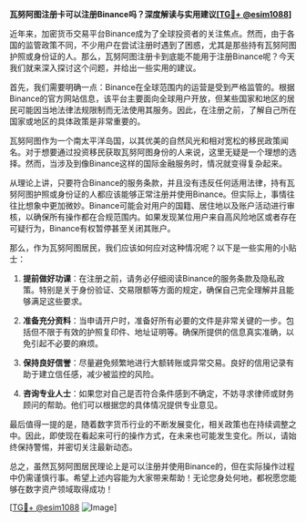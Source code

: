 **瓦努阿图注册卡可以注册Binance吗？深度解读与实用建议[[TG💪+ @esim1088](https://t.me/s/esim1088)]**

近年来，加密货币交易平台Binance成为了全球投资者的关注焦点。然而，由于各国的监管政策不同，不少用户在尝试注册时遇到了困惑，尤其是那些持有瓦努阿图护照或身份证的人。那么，瓦努阿图注册卡到底能不能用于注册Binance呢？今天我们就来深入探讨这个问题，并给出一些实用的建议。

首先，我们需要明确一点：Binance在全球范围内的运营是受到严格监管的。根据Binance的官方网站信息，该平台主要面向全球用户开放，但某些国家和地区的居民可能因当地法律法规限制而无法使用其服务。因此，在注册之前，了解自己所在国家或地区的具体政策是非常重要的。

瓦努阿图作为一个南太平洋岛国，以其优美的自然风光和相对宽松的移民政策闻名。对于想要通过投资移民获取瓦努阿图身份的人来说，这里无疑是一个理想的选择。然而，当涉及到像Binance这样的国际金融服务时，情况就变得复杂起来。

从理论上讲，只要符合Binance的服务条款，并且没有违反任何适用法律，持有瓦努阿图护照或身份证的人都应该能够正常注册并使用Binance。但实际上，事情往往比想象中更加微妙。Binance可能会对用户的国籍、居住地以及账户活动进行审核，以确保所有操作都在合规范围内。如果发现某位用户来自高风险地区或者存在可疑行为，Binance有权暂停甚至关闭其账户。

那么，作为瓦努阿图居民，我们应该如何应对这种情况呢？以下是一些实用的小贴士：

1. **提前做好功课**：在注册之前，请务必仔细阅读Binance的服务条款及隐私政策。特别是关于身份验证、交易限额等方面的规定，确保自己完全理解并且能够满足这些要求。

2. **准备充分资料**：当申请开户时，准备好所有必要的文件是非常关键的一步。包括但不限于有效的护照复印件、地址证明等。确保所提供的信息真实准确，以免引起不必要的麻烦。

3. **保持良好信誉**：尽量避免频繁地进行大额转账或异常交易。良好的信用记录有助于建立信任感，减少被监控的风险。

4. **咨询专业人士**：如果您对自己是否符合条件感到不确定，不妨寻求律师或财务顾问的帮助。他们可以根据您的具体情况提供专业意见。

最后值得一提的是，随着数字货币行业的不断发展变化，相关政策也在持续调整之中。因此，即使现在看起来可行的操作方式，在未来也可能发生变化。所以，请始终保持警惕，并密切关注最新动态。

总之，虽然瓦努阿图居民理论上是可以注册并使用Binance的，但在实际操作过程中仍需谨慎行事。希望上述内容能为大家带来帮助！无论您身处何地，都祝愿您能够在数字资产领域取得成功！

[[TG💪+ @esim1088](https://t.me/s/esim1088) ![Image](https://i.postimg.cc/4NQfJmqS/Snipaste-2025-05-13-00-14-12.png)]